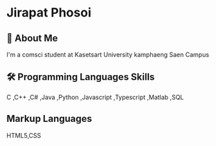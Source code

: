 
# Jirapat Phosoi

## 🚀 About Me
  I'm a comsci student at Kasetsart University kamphaeng Saen Campus

## 🛠  Programming Languages Skills
  C ,C++ ,C# ,Java ,Python ,Javascript ,Typescript ,Matlab ,SQL 

##  Markup Languages
  HTML5,CSS
